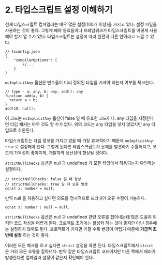 # 2. 타입스크립트 설정 이해하기

현재 타입스크립트 컴파일러는 매우 많은 설정(100개 이상)을 가지고 있다. 설정 파일을 사용하는 것이 좋다. 그렇게 해야 동료들이나 프레임워크가 타입스크립트를 어떻게 사용해야 할지 알 수가 있다. 타입스크립트는 설정에 따라 완전히 다른 언어라고 느낄 수 있다.

```tsx
// tsconfig.json
{
	"compilerOptions": {
		//...
	}
}
```

`noImplicitAny`  옵션은 변수들이 미리 정의된 타입을 가져야 하는지 여부를 체크한다.

```tsx
// type - a: any, b: any, add(): any
function add(a, b) {
  return a + b;
}
add(10, null);
```

이 코드는 `noImplicitAny` 옵션이 false 일 때 유효한 코드이다. any 타입을 지정한다면 타입 체커는 아무 것도 할 수가 없다. 위의 코드는 any 타입을 넣지 않았지만 any 타입으로 추론된다.

타입스크립트는 타입 정보를 가지고 있을 때 가장 효과적이기 때문에 `noImplicitAny: true` 로 설정해야 한다. 그렇게 된다면 타입스크립트가 문제를 발견하기 수월해지고, 코드의 가독성이 좋아지며, 개발자의 생산성이 향상될 것이다.

`strictNullChecks` 옵션은 null 과 undefined 가 모든 타입에서 허용되는지 확인하는 설정이다.

```tsx
// strictNullChecks: false 일 때 정상
// strictNullChecks: true 일 때 오류 발생
const x: number = null;
```

만약 null 을 허용하고 싶다면 의도를 명시적으로 드러내어 오류 수정이 가능하다.

```tsx
const x: number | null = null;
```

`strictNullChecks` 옵션은 null 과 undefined 관련 오류를 잡아내는데 많은 도움이 되지만 코드 작성을 어렵게 한다. 프로젝트 초기에는 활성화 하는 것이 좋지만 아닌 경우에는 설정하지 않아도 된다. 프로젝트가 커지면 커질 수록 변경이 어렵기 때문에 **가급적 초반에 설정** 하는 것이 좋다.

이러한 모든 체크를 하고 싶다면 `strict` 설정을 하면 된다. 타입스크립트에서 `strict` 은 거의 모든 오류를 잡아낸다. 만약 같은 타입스크립트 코드이지만 다른 쪽에서 에러가 발생한다면 컴파일러 설정이 같은지 확인해야 한다.
